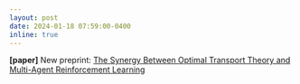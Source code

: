 ```yaml
---
layout: post
date: 2024-01-18 07:59:00-0400
inline: true
---
```

**[paper]** New preprint: [The Synergy Between Optimal Transport Theory and Multi-Agent Reinforcement Learning](https://arxiv.org/abs/2401.10949)

